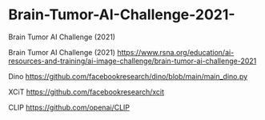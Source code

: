 # Brain-Tumor-AI-Challenge-2021-
Brain Tumor AI Challenge (2021)



Brain Tumor AI Challenge (2021)
https://www.rsna.org/education/ai-resources-and-training/ai-image-challenge/brain-tumor-ai-challenge-2021


Dino
https://github.com/facebookresearch/dino/blob/main/main_dino.py

XCiT
https://github.com/facebookresearch/xcit

CLIP
https://github.com/openai/CLIP

